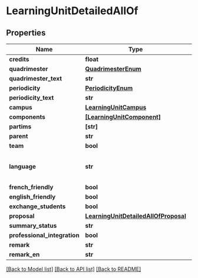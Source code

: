 # LearningUnitDetailedAllOf


## Properties
Name | Type | Description | Notes
------------ | ------------- | ------------- | -------------
**credits** | **float** |  | [optional] 
**quadrimester** | [**QuadrimesterEnum**](QuadrimesterEnum.md) |  | [optional] 
**quadrimester_text** | **str** |  | [optional] 
**periodicity** | [**PeriodicityEnum**](PeriodicityEnum.md) |  | [optional] 
**periodicity_text** | **str** |  | [optional] 
**campus** | [**LearningUnitCampus**](LearningUnitCampus.md) |  | [optional] 
**components** | [**[LearningUnitComponent]**](LearningUnitComponent.md) |  | [optional] 
**partims** | **[str]** |  | [optional] 
**parent** | **str** |  | [optional] 
**team** | **bool** |  | [optional] 
**language** | **str** | The language code according to ISO 639-1 specification (https://en.wikipedia.org/wiki/List_of_ISO_639-1_codes)  | [optional] 
**french_friendly** | **bool** |  | [optional] 
**english_friendly** | **bool** |  | [optional] 
**exchange_students** | **bool** |  | [optional] 
**proposal** | [**LearningUnitDetailedAllOfProposal**](LearningUnitDetailedAllOfProposal.md) |  | [optional] 
**summary_status** | **str** |  | [optional] 
**professional_integration** | **bool** |  | [optional] 
**remark** | **str** |  | [optional] 
**remark_en** | **str** |  | [optional] 

[[Back to Model list]](../README.md#documentation-for-models) [[Back to API list]](../README.md#documentation-for-api-endpoints) [[Back to README]](../README.md)


